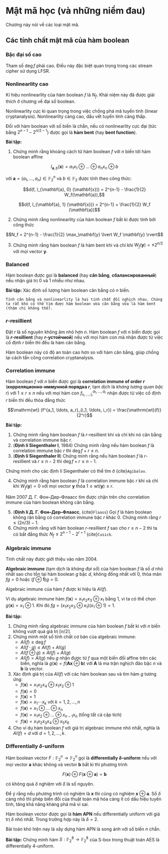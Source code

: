 # Mật mã học (và những niềm đau)

Chương này nói về các loại mật mã.

## Các tính chất mật mã của hàm boolean

### Bậc đại số cao

Tham số $\deg f$ phải cao. Điều này đặc biệt quan trọng trong các stream cipher sử dụng LFSR.

### Nonlinearlity cao

Kí hiệu nonlinearlity của hàm boolean $f$ là $N_f$. Khái niệm này đã được giải thích ở chương về đại số boolean.

Nonlinearlity cực kì quan trọng trong việc chống phá mã tuyến tính (linear cryptanalysis). Nonlinearlity càng cao, dấu vết tuyến tính càng thấp.

Đối với hàm boolean với số biến là chẵn, nếu có nonlinearlity cực đại (tức bằng $2^{n-1} - 2^{n/2-1}$) được gọi là **hàm bent** (hay **bent function**).

**Bài tập:**

1. Chứng minh rằng khoảng cách từ hàm boolean $f$ với $n$ biến tới hàm boolean affine

$$l_{\mathbf{a}, b}(\mathbf{x}) = a_1 x_1 \oplus \ldots \oplus a_n x_n \oplus b$$

với $\mathbf{a} = (a_1, \ldots, a_n) \in \mathbb{F}_2^n$ và $b \in \mathbb{F}_2$ được tính theo công thức:

$$d(f, l_{\mathbf{a}, 0} (\mathbf{x})) = 2^{n-1} - \frac{1}{2} W_f(\mathbf{a}),$$

$$d(f, l_{\mathbf{a}, 1} (\mathbf{x})) = 2^{n-1} + \frac{1}{2} W_f (\mathbf{a})$$

2. Chứng minh rằng nonlinearlity của hàm boolean $f$ bất kì được tính bởi công thức

$$N_f = 2^{n-1} - \frac{1}{2} \max_\mathbf{y} \lvert W_f \mathbf{y} \rvert$$

3. Chứng minh rằng hàm boolean $f$ là hàm bent khi và chỉ khi $W_f(\mathbf{y}) = \pm 2^{n/2}$ với mọi vector $\mathbf{y}$.

### Balanced

Hàm boolean được gọi là **balanced** (hay **cân bằng**, **сбалансированный**) nếu nhận giá trị $0$ và $1$ nhiều như nhau.

**Bài tập:** Xác định số lượng hàm boolean cân bằng có $n$ biến.

````{prf:remark}
Tính cân bằng và nonlinearlity là hai tính chất đối nghịch nhau. Chúng ta rất khó có thể tìm được hàm boolean vừa cân bằng vừa là hàm bent (thậm chí không thể).
````

### $r$-resillient

Đặt $r$ là số nguyên không âm nhỏ hơn $n$. Hàm boolean $f$ với $n$ biến được gọi là **$r$-resillient** (hay **$r$-устойчиой**) nếu với mọi hàm con mà nhận được từ việc cố định $r$ biến thì đều là hàm cân bằng.

Hàm boolean này có độ an toàn cao hơn so với hàm cân bằng, giúp chống lại cách tấn công correlation cryptanalysis.

### Correlation immune

Hàm boolean $f$ với $n$ biến được gọi là **correlation immune of order $r$** (**корреляционно-иммунной порядка $r$**, tạm dịch là *kháng tương quan bậc $r$*) với $1 \leqslant r \leqslant n$ nếu với mọi hàm con $f^{a_1, \ldots, a_r}_{i_1, \ldots, i_r}$ nhận được từ việc cố định $r$ biến thì đều thỏa đẳng thức

$$\mathrm{wt} (f^{a_1, \ldots, a_r}_{i_1, \ldots, i_r}) = \frac{\mathrm{wt}(f)}{2^r}$$

**Bài tập:**

1. Chứng minh rằng hàm boolean $f$ là $r$-resillient khi và chỉ khi nó cân bằng và correlation immune bậc $r$.
2. (**Định lí Siegenthaler I**, 1984) Chứng minh rằng nếu hàm boolean $f$ là correlation immune bậc $r$ thì $\deg f + r \leqslant n$.
3. (**Định lí Siegenthaler II**) Chứng minh rằng nếu hàm boolean $f$ là $r$-resillient và $r \leqslant n - 2$ thì $\deg f + r \leqslant n - 1$.

Chứng minh cho các định lí Siegenthaler có thể tìm ở {cite}`Agibalov`.

4. Chứng minh rằng hàm boolean $f$ là correlation immune bậc $r$ khi và chỉ khi $W_f(\mathbf{y}) = 0$ với mọi vector $\mathbf{y}$ thỏa $1 \leqslant \mathrm{wt} (\mathbf{y}) \leqslant r$.

Năm 2007 Д. Г. Фон–Дер–Флаасс tìm được chặn trên cho correlation immune của hàm boolean không cân bằng.

5. (**Định lí Д. Г. Фон–Дер–Флаасс**, {cite}`Flaass`) Gọi $f$ là hàm boolean không rân bằng có correlation immune bậc $r$ khác $0$. Chứng minh rằng $r \leqslant (2n/3) - 1$.
6. Chứng minh rằng với hàm boolean $r$-resillient $f$ sao cho $r \leqslant n-2$ thì ta có bất đẳng thức $N_f \leqslant 2^{n-1} - 2^{r+1}$ {cite}`Cusick`.

### Algebraic immune

Tính chất này được giới thiệu vào năm 2004.

**Algebraic immune** (tạm dịch là *kháng đại số*) của hàm boolean $f$ là số $d$ nhỏ nhất sao cho tồn tại hàm boolean $g$ bậc $d$, không đồng nhất với $0$, thỏa mãn $f g = 0$ hoặc $(f \oplus \mathbf{1}) g = 0$.

Algebraic immune của hàm $f$ được kí hiệu là $AI(f)$.

Ví dụ algebraic immune hàm $f(\mathbf{x}) = x_1 x_2 x_3 \oplus x_1$ bằng $1$, vì ta có thể chọn $g(\mathbf{x}) = x_1 \oplus 1$. Khi đó $f g = (x_1 x_2 x_3 \oplus x_1) (x_1 \oplus 1) = 1$.

**Bài tập:**

1. Chứng minh rằng algebraic immune của hàm boolean $f$ bất kì với $n$ biến không vượt quá giá trị $\lceil n/2 \rceil$.
2. Chứng minh một số tính chất cơ bản của algebraic immune:
    - $AI(f) \leqslant \deg f$
    - $AI(f \cdot g) \leqslant AI(f) + AI(g)$
    - $AI(f \oplus g) \leqslant AI(f) + AI(g)$
    - $AI(f) = AI(g)$ nếu $g$ nhận được từ $f$ qua một biến đổi affine trên các biến, nghĩa là $g(\mathbf{x}) = f(\mathbf{A} \mathbf{x} \oplus \mathbf{b})$ với $\mathbf{A}$ là ma trận nghịch đảo bậc $n$ và $\mathbf{b}$ là vector.
3. Xác định giá trị của $AI(f)$ với các hàm boolean sau và tìm hàm $g$ tương ứng:
    - $f(\mathbf{x}) = x_1 x_2 x_4 \oplus x_1 x_2 \oplus 1$
    - $f(\mathbf{x}) = 0$
    - $f(\mathbf{x}) = 1$
    - $f(\mathbf{x}) = x_1 \cdots x_k$ với $k = 1, 2, \ldots, n$
    - $f(\mathbf{x}) = x_1 \oplus \ldots \oplus x_n$
    - $f(\mathbf{x}) = x_1 x_2 \oplus \ldots \oplus x_{n-1} x_n$ (tổng tất cả cặp tích)
    - $f(\mathbf{x}) = x_1 x_2 x_3 x_4 \oplus x_5 x_6$
4. Cho ví dụ hàm boolean $f$ với giá trị algebraic immune nhỏ nhất, nghĩa là $AI(f) = d$ với $d = 1, 2, \ldots, k$.

### Differentially $\delta$-uniform

Hàm boolean vector $F : \mathbb{F}_2^n \to \mathbb{F}_2^n$ gọi là **differentially $\delta$-uniform** nếu với mọi vector $\mathbf{a}$ khác không và vector $\mathbf{b}$ bất kì thì phương trình

$$F(\mathbf{x}) \oplus F(\mathbf{x} \oplus \mathbf{a}) = \mathbf{b}$$

có không quá $\delta$ nghiệm với $\delta$ là số nguyên.

Để ý rằng nếu phương trình có nghiệm là $\mathbf{x}$ thì cũng có nghiệm $\mathbf{x} \oplus \mathbf{a}$. Số $\delta$ càng nhỏ thì phép biến đổi của thuật toán mã hóa càng ít có dấu hiệu tuyến tính, tăng khả năng kháng phá mã vi sai.

Hàm boolean vector được gọi là **hàm APN** nếu differentially uniform với giá trị $\delta$ nhỏ nhất. Trong trường hợp này là $\delta = 2$.

Bài toán khó hiện nay là xây dựng hàm APN là song ánh với số biến $n$ chẵn.

**Bài tập:** Chứng minh hàm $S : \mathbb{F}_2^8 \to \mathbb{F}_2^8$ của S-box trong thuật toán AES là differentially 4-uniform.
